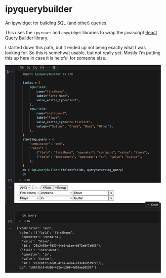 # ipyquerybuilder

An ipywidget for building SQL (and other) queries.

This uses the `ipyreact` and `anywidget` libraries to
wrap the javascript [React Query Builder](https://react-querybuilder.js.org/)
library.

I started down this path, but it ended up not being exactly what I was
looking for. So this is somehwat usable, but not really yet. 
Mostly I'm putting this up here in case it is helpful for someone else.

![demo_screenshot.png](docs/demo_screenshot.png)
